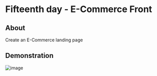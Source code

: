 # Fifteenth day - E-Commerce Front

## About

Create an E-Commerce landing page

## Demonstration

![image](images/ecommerce-demo.gif)